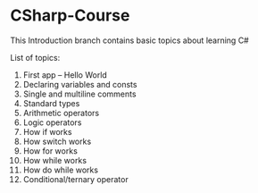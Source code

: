 # CSharp-Course 
This Introduction branch contains basic topics about learning C#

List of topics:
1.	First app – Hello World
2.	Declaring variables and consts
3.	Single and multiline comments
4.	Standard types
5.	Arithmetic operators
6.	Logic operators
7.	How if works
8.	How switch works
9.	How for works
10.	How while works
11.	How do while works
12.	Conditional/ternary operator 